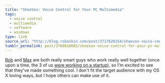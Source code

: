 ```yaml
---
title: "ShoeVox: Voice Control for Your PC Multimedia"
tags:
  - voice control
  - multimedia
  - software
  - windows
type: link
source_url: "http://blog.rsbaskin.com/post/3717628154/shoevox-voice-control-for-your-pc"
tumblr_permalink: post/3768818683/shoevox-voice-control-for-your-pc-multimedia
---
```


[Rob](http://rsbaskin.com) and [Max](http://www.maxcutler.com/) are both really smart guys who work really well together (once upon a time, the 3 of us [were working on a startup](/posts/the-rise-fall-of-courant-news)), so I'm excited to see that they've made something cool. I don't fit the target audience with my OS X loving ways, but I hope others can make use of it.
